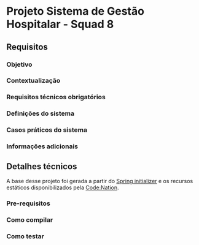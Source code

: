 # Projeto Sistema de Gestão Hospitalar - Squad 8

## Requisitos

### Objetivo

### Contextualização

### Requisitos técnicos obrigatórios

### Definições do sistema

### Casos práticos do sistema

### Informações adicionais

## Detalhes técnicos

A base desse projeto foi gerada a partir do [Spring initializer](https://start.spring.io/) e os
recursos estáticos disponibilizados pela [Code:Nation](https://www.codenation.com.br/).

### Pre-requisitos

### Como compilar

### Como testar
